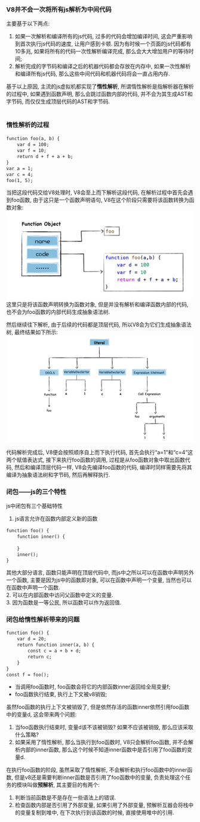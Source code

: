 ### V8并不会一次将所有js解析为中间代码
主要基于以下两点:   
1. 如果一次解析和编译所有的js代码, 过多的代码会增加编译时间, 这会严重影响到首次执行js代码的速度, 让用户感到卡顿. 因为有时候一个页面的js代码都有10多兆, 如果将所有的代码一次性解析编译完成, 那么会大大增加用户的等待时间;  
2. 解析完成的字节码和编译之后的机器代码都会存放在内存中, 如果一次性解析和编译所有js代码, 那么这些中间代码和机器代码将会一直占用内存.  

基于以上原因, 主流的js虚拟机都实现了**惰性解析**, 所谓惰性解析是指解析器在解析的过程中, 如果遇到函数声明, 那么会跳过函数内部的代码, 并不会为其生成AST和字节码, 而仅仅生成顶层代码的AST和字节码.  
<br>  
### 惰性解析的过程  
```
function foo(a, b) {
    var d = 100;
    var f = 10;
    return d + f + a + b;
}
var a = 1;
var c = 4;
foo(1, 5);
```
当把这段代码交给V8处理时, V8会至上而下解析这段代码, 在解析过程中首先会遇到foo函数, 由于这只是一个函数声明语句, V8在这个阶段只需要将该函数转换为函数对象: 
![avatar](./assets/函数对象.webp)
这里只是将该函数声明转换为函数对象, 但是并没有解析和编译函数内部的代码, 也不会为foo函数的内部代码生成抽象语法树.  

然后继续往下解析, 由于后续的代码都是顶层代码, 所以V8会为它们生成抽象语法树, 最终结果如下所示: 
![avatar](./assets/生产顶层代码的抽象语法树.webp)

代码解析完成后, V8便会按照顺序自上而下执行代码, 首先会执行“a=1”和“c=4”这两个赋值表达式, 接下来执行foo函数的调用, 过程是从foo函数对象中取出函数代码, 然后和编译顶层代码一样, V8会先编译foo函数的代码, 编译时同样需要先将其编译为抽象语法树和字节码, 然后再解释执行.  

### 闭包——js的三个特性  
js中闭包有三个基础特性 
1. js语言允许在函数内部定义新的函数
```
function foo() {
    function inner() {

    }
    inner();
}
```
其他大部分语言, 函数只能声明在顶层代码中, 而js中之所以可以在函数中声明另外一个函数, 主要是因为js中的函数即对象, 可以在函数中声明一个变量, 当然也可以在函数中声明一个函数.  
2. 可以在内部函数中访问父函数中定义的变量.  
3. 因为函数是一等公民, 所以函数可以作为返回值.  

### 闭包给惰性解析带来的问题
```
function foo() {
    var d = 20;
    return function inner(a, b) {
        const c = a + b + d;
        return c;
    }
}
const f = foo();
```
- 当调用foo函数时, foo函数会将它的内部函数inner返回给全局变量f;
- foo函数执行结束, 执行上下文被v8销毁;  

 虽然foo函数的执行上下文被销毁了, 但是依然存活的函数inner依然引用foo函数中的变量d, 这会带来两个问题:  
 1. 当foo函数执行结束时, 变量d该不该被销毁? 如果不应该被销毁, 那么应该采取什么策略?  
 2. 如果采用了惰性解析, 那么当执行到foo函数时, V8只会解析foo函数, 并不会解析内部的inner函数, 那么这个时候不知道inner函数中是否引用了foo函数的变量d.   

 在执行foo函数的阶段, 虽然采取了惰性解析, 不会解析和执行foo函数中的inner函数, 但是v8还是需要判断inner函数是否引用了foo函数中的变量, 负责处理这个任务的模块叫做**预解析**, 其主要目的有两个:   
 1. 判断当前函数是不是存在一些语法上的错误. 
 2. 检查函数内部是否引用了外部变量, 如果引用了外部变量, 预解析互器会将栈中的变量复制到堆中, 在下次执行到该函数的时候, 直接使用堆中的引用.  

 
 

